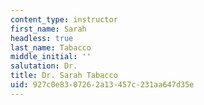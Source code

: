 ```yaml
---
content_type: instructor
first_name: Sarah
headless: true
last_name: Tabacco
middle_initial: ''
salutation: Dr.
title: Dr. Sarah Tabacco
uid: 927c0e83-0726-2a13-457c-231aa647d35e
---
```


